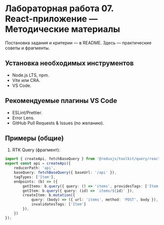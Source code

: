 # Лабораторная работа 07. React‑приложение — Методические материалы

Постановка задания и критерии — в README. Здесь — практические советы и фрагменты.

## Установка необходимых инструментов
- Node.js LTS, npm.
- Vite или CRA.
- VS Code.

## Рекомендуемые плагины VS Code
- ESLint/Prettier.
- Error Lens.
- GitHub Pull Requests & Issues (по желанию).

## Примеры (общие)
1) RTK Query (фрагмент):
```ts
import { createApi, fetchBaseQuery } from '@reduxjs/toolkit/query/react';
export const api = createApi({
	reducerPath: 'api',
	baseQuery: fetchBaseQuery({ baseUrl: '/api' }),
	tagTypes: ['Item'],
	endpoints: (b) => ({
		getItems: b.query({ query: () => 'items', providesTags: ['Item'] }),
		getItem: b.query({ query: (id) => `items/${id}` }),
		createItem: b.mutation({
			query: (body) => ({ url: 'items', method: 'POST', body }),
			invalidatesTags: ['Item']
		}),
	})
});
```

